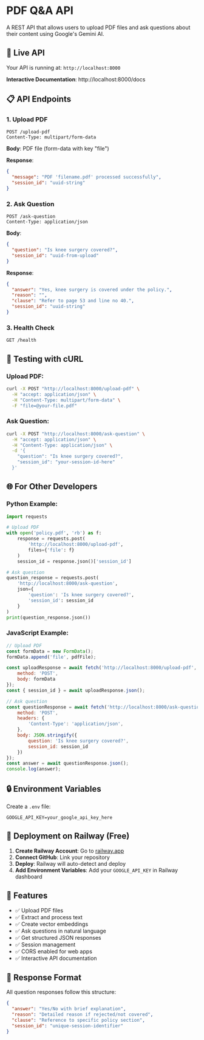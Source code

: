 # PDF Q&A API

A REST API that allows users to upload PDF files and ask questions about their content using Google's Gemini AI.

## 🚀 Live API

Your API is running at: `http://localhost:8000`

**Interactive Documentation**: http://localhost:8000/docs

## 📋 API Endpoints

### 1. Upload PDF
```http
POST /upload-pdf
Content-Type: multipart/form-data
```

**Body**: PDF file (form-data with key "file")

**Response**:
```json
{
  "message": "PDF 'filename.pdf' processed successfully",
  "session_id": "uuid-string"
}
```

### 2. Ask Question
```http
POST /ask-question
Content-Type: application/json
```

**Body**:
```json
{
  "question": "Is knee surgery covered?",
  "session_id": "uuid-from-upload"
}
```

**Response**:
```json
{
  "answer": "Yes, knee surgery is covered under the policy.",
  "reason": "",
  "clause": "Refer to page 53 and line no 40.",
  "session_id": "uuid-string"
}
```

### 3. Health Check
```http
GET /health
```

## 🧪 Testing with cURL

### Upload PDF:
```bash
curl -X POST "http://localhost:8000/upload-pdf" \
  -H "accept: application/json" \
  -H "Content-Type: multipart/form-data" \
  -F "file=@your-file.pdf"
```

### Ask Question:
```bash
curl -X POST "http://localhost:8000/ask-question" \
  -H "accept: application/json" \
  -H "Content-Type: application/json" \
  -d '{
    "question": "Is knee surgery covered?",
    "session_id": "your-session-id-here"
  }'
```

## 🌐 For Other Developers

### Python Example:
```python
import requests

# Upload PDF
with open('policy.pdf', 'rb') as f:
    response = requests.post(
        'http://localhost:8000/upload-pdf',
        files={'file': f}
    )
    session_id = response.json()['session_id']

# Ask question
question_response = requests.post(
    'http://localhost:8000/ask-question',
    json={
        'question': 'Is knee surgery covered?',
        'session_id': session_id
    }
)
print(question_response.json())
```

### JavaScript Example:
```javascript
// Upload PDF
const formData = new FormData();
formData.append('file', pdfFile);

const uploadResponse = await fetch('http://localhost:8000/upload-pdf', {
    method: 'POST',
    body: formData
});
const { session_id } = await uploadResponse.json();

// Ask question
const questionResponse = await fetch('http://localhost:8000/ask-question', {
    method: 'POST',
    headers: {
        'Content-Type': 'application/json',
    },
    body: JSON.stringify({
        question: 'Is knee surgery covered?',
        session_id: session_id
    })
});
const answer = await questionResponse.json();
console.log(answer);
```

## 🔒 Environment Variables

Create a `.env` file:
```
GOOGLE_API_KEY=your_google_api_key_here
```

## 🚀 Deployment on Railway (Free)

1. **Create Railway Account**: Go to [railway.app](https://railway.app)
2. **Connect GitHub**: Link your repository
3. **Deploy**: Railway will auto-detect and deploy
4. **Add Environment Variables**: Add your `GOOGLE_API_KEY` in Railway dashboard

## 📝 Features

- ✅ Upload PDF files
- ✅ Extract and process text
- ✅ Create vector embeddings
- ✅ Ask questions in natural language
- ✅ Get structured JSON responses
- ✅ Session management
- ✅ CORS enabled for web apps
- ✅ Interactive API documentation

## 🔧 Response Format

All question responses follow this structure:
```json
{
  "answer": "Yes/No with brief explanation",
  "reason": "Detailed reason if rejected/not covered", 
  "clause": "Reference to specific policy section",
  "session_id": "unique-session-identifier"
}
```
